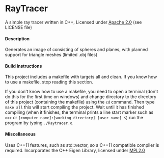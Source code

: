 # RayTracer
A simple ray tracer written in C++, Licensed under [Apache 2.0](https://www.apache.org/licenses/LICENSE-2.0 "Apache License") (see LICENSE file)

#### Description
Generates an image of consisting of spheres and planes, with planned support for triangle meshes (limited .obj files)

#### Build instructions
This project includes a makefile with targets all and clean. If you know how to use a makefile, stop reading this section.

If you don't know how to use a makefile, you need to open a terminal (don't do this for the first time on windows) and change directory to the directory of this project (containing the makefile) using the `cd` command. Then type `make all` this will start compiling the project. Wait until it has finished compiling (when it finishes, the terminal prints a line start marker such as `>>>` or `[computer name]:[working directory] [user name] $`) run the program by typing `./Raytracer.o`.

#### Miscellaneous
Uses C++11 features, such as std::vector, so a C++11 compatible compiler is required. Incorporates the C++ Eigen Library, licensed under [MPL2.0](https://www.mozilla.org/en-US/MPL/2.0/ "Mozilla Public License")
